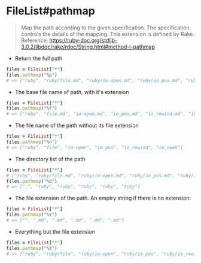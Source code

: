 # FileList#pathmap

> Map the path according to the given specification.
> The specification controls the details of the mapping.
> This extension is defined by Rake.
> Reference: https://ruby-doc.org/stdlib-3.0.2/libdoc/rake/rdoc/String.html#method-i-pathmap

- Return the full path
```ruby
files = FileList["*"]
files.pathmap("%p")
# => ["ruby", "ruby/file.md", "ruby/io-open.md", "ruby/io_pos.md", "ruby/io_rewind.md", "ruby/io_seek.md"]
```

- The base file name of path, with it's extension
```ruby
files = FileList["*"]
files.pathmap("%f")
# => ["ruby", "file.md", "io-open.md", "io_pos.md", "io_rewind.md", "io_seek.md"]
```

- The file name of the path without its file extension
```ruby
files = FileList["*"]
files.pathmap("%n")
# => ["ruby", "file", "io-open", "io_pos", "io_rewind", "io_seek"]
```

- The directory list of the path
```ruby
files = FileList["*"]
# ["ruby", "ruby/file.md", "ruby/io-open.md", "ruby/io_pos.md", "ruby/io_rewind.md", "ruby/io_seek.md"]
files.pathmap("%d")
# => [".", "ruby", "ruby", "ruby", "ruby", "ruby"]
```

- The file extension of the path. An emptry string if there is no extension:
```ruby
files = FileList["*"]
files.pathmap("%x")
# => ["", ".md", ".md", ".md", ".md", ".md"]
```

- Everything but the file extension
```ruby
files = FileList["*"]
files.pathmap("%X")
# => ["ruby", "ruby/file", "ruby/io-open", "ruby/io_pos", "ruby/io_rewind", "ruby/io_seek"]
```
